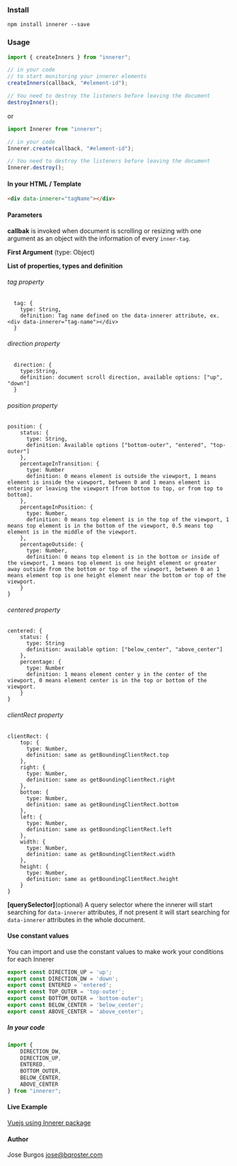 ### Install

```
npm install innerer --save
```

### Usage
```javascript
import { createInners } from "innerer";

// in your code 
// to start monitoring your innerer elements
createInners(callback, "#element-id");
```

```javascript
// You need to destroy the listeners before leaving the document
destroyInners();
```

or

```javascript
import Innerer from "innerer";

// in your code 
Innerer.create(callback, "#element-id");

```

```javascript
// You need to destroy the listeners before leaving the document
Innerer.destroy();
```

#### In your HTML / Template
````html
<div data-innerer="tagName"></div>
````

#### Parameters
__callbak__ is invoked when document is scrolling or resizing with one argument as an object with  the information of every `inner-tag`.

__First Argument__ (type: Object)

__List of properties, types and definition__ 

###### tag property
```
  tag: {
    type: String,
    definition: Tag name defined on the data-innerer attribute, ex. <div data-innerer="tag-name"></div>  
  }
```

###### direction property
```
  direction: {
    type:String,
    definition: document scroll direction, available options: ["up", "down"]
  }
```

###### position property
```
position: {
    status: {
      type: String,
      definition: Available options ["bottom-outer", "entered", "top-outer"]
    },
    percentageInTransition: {
      type: Number
      definition: 0 means element is outside the viewport, 1 means element is inside the viewport, between 0 and 1 means element is entering or leaving the viewport [from bottom to top, or from top to bottom].
    },
    percentageInPosition: {
      type: Number,
      definition: 0 means top element is in the top of the viewport, 1 means top element is in the bottom of the viewport, 0.5 means top element is in the middle of the viewport.
    },
    percentageOutside: {
      type: Number,
      definition: 0 means top element is in the bottom or inside of the viewport, 1 means top element is one height element or greater away outside from the bottom or top of the viewport, between 0 an 1 means element top is one height element near the bottom or top of the viewport.
    } 
}
```

###### centered property
```
centered: {
    status: {
      type: String
      definition: available option: ["below_center", "above_center"]
    },
    percentage: {
      type: Number
      definition: 1 means element center y in the center of the viewport, 0 means element center is in the top or bottom of the viewport.
    }
}
```

###### clientRect property
```
clientRect: { 
    top: {
      type: Number,
      definition: same as getBoundingClientRect.top
    },
    right: {
      type: Number,
      definition: same as getBoundingClientRect.right
    },
    bottom: {
      type: Number,
      definition: same as getBoundingClientRect.bottom
    },
    left: {
      type: Number,
      definition: same as getBoundingClientRect.left
    },
    width: {
      type: Number,
      definition: same as getBoundingClientRect.width
    },
    height: {
      type: Number,
      definition: same as getBoundingClientRect.height
    }
}
```

__[querySelector]__(optional) A query selector where the innerer will start searching for `data-innerer` attributes, if not present it will start searching for `data-innerer` attributes in the whole document. 


#### Use constant values
You can import and use the constant values to make work your conditions for each Innerer

```javascript
export const DIRECTION_UP = 'up';
export const DIRECTION_DW = 'down';
export const ENTERED = 'entered';
export const TOP_OUTER = 'top-outer';
export const BOTTOM_OUTER = 'bottom-outer';
export const BELOW_CENTER = 'below_center';
export const ABOVE_CENTER = 'above_center';
```

##### In your code
````javascript
import { 
    DIRECTION_DW, 
    DIRECTION_UP,
    ENTERED,
    BOTTOM_OUTER,
    BELOW_CENTER,
    ABOVE_CENTER
} from "innerer";
````

#### Live Example

[Vuejs using Innerer package](https://dev.bqroster.com/innerer/vue/)


#### Author
Jose Burgos <jose@bqroster.com>